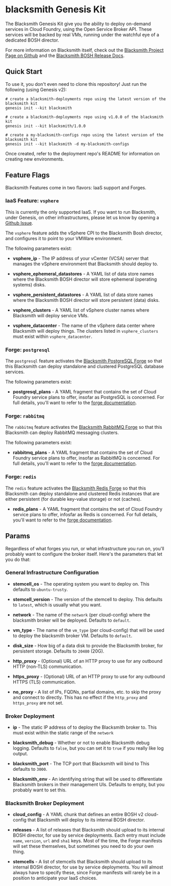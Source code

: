blacksmith Genesis Kit
=================

The Blacksmith Genesis Kit give you the ability to deploy
on-demand services in Cloud Foundry, using the Open Service Broker
API.  These services will be backed by real VMs, running under the
watchful eye of a dedicated BOSH director.

For more information on Blacksmith itself, check out the
[Blacksmith Project Page on Github][blacksmith] and the
[Blacksmith BOSH Release Docs][blacksmith-bosh].

Quick Start
-----------

To use it, you don't even need to clone this repository! Just run
the following (using Genesis v2):

```
# create a blacksmith-deployments repo using the latest version of the blacksmith kit
genesis init --kit blacksmith

# create a blacksmith-deployments repo using v1.0.0 of the blacksmith kit
genesis init --kit blacksmith/1.0.0

# create a my-blacksmith-configs repo using the latest version of the blacksmith kit
genesis init --kit blacksmith -d my-blacksmith-configs
```

Once created, refer to the deployment repo's README for information on creating
new environments.

Feature Flags
-------------

Blacksmith Features come in two flavors: IaaS support and Forges.

### IaaS Feature: `vsphere`

This is currently the only supported IaaS.  If you want to run
Blacksmith, under Genesis, on other infrastructures, please let us
know by opening a [Github Issue][1].

The `vsphere` feature adds the vSphere CPI to the Blacksmith Bosh
director, and configures it to point to your VMWare environment.

The following parameters exist:

- **vsphere_ip** - The IP address of your vCenter (VCSA) server
  that manages the vSphere environment that Blacksmith should
  deploy to.

- **vsphere_ephemeral_datastores** - A YAML list of data store
  names where the Blacksmith BOSH director will store ephemeral
  (operating systems) disks.

- **vsphere_persistent_datastores** - A YAML list of data store
  names where the Blacksmith BOSH director will store persistent
  (data) disks.

- **vsphere_clusters** - A YAML list of vSphere cluster names
  where Blacksmith will deploy service VMs.

- **vsphere_datacenter** - The name of the vSphere data center
  where Blacksmith will deploy things.  The clusters listed in
  `vsphere_clusters` must exist within `vsphere_datacenter`.

### Forge: `postgresql`

The `postgresql` feature activates the [Blacksmith PostgreSQL
Forge][postgresql-forge] so that this Blacksmith can deploy
standalone and clustered PostgreSQL database services.

The following parameters exist:

- **postgresql_plans** - A YAML fragment that contains the set of
  Cloud Foundry service plans to offer, insofar as PostgreSQL is
  concerned.  For full details, you'll want to refer to the
  [forge documentation][postgresql-forge].

### Forge: `rabbitmq`

The `rabbitmq` feature activates the [Blacksmith RabbitMQ
Forge][rabbitmq-forge] so that this Blacksmith can deploy
RabbitMQ messaging clusters.

The following parameters exist:

- **rabbitmq_plans** - A YAML fragment that contains the set of
  Cloud Foundry service plans to offer, insofar as RabbitMQ is
  concerned.  For full details, you'll want to refer to the
  [forge documentation][rabbitmq-forge].

### Forge: `redis`

The `redis` feature activates the [Blacksmith Redis
Forge][redis-forge] so that this Blacksmith can deploy
standalone and clustered Redis instances that are either
persistent (for durable key-value storage) or not (caches).

- **redis_plans** - A YAML fragment that contains the set of Cloud
  Foundry service plans to offer, infosfar as Redis is concerned.
  For full details, you'll want to refer to the
  [forge documentation][redis-forge].

Params
------

Regardless of what forges you run, or what infrastructure you run
on, you'll probably want to configure the broker itself.  Here's
the parameters that let you do that:

### General Infrastructure Configuration

- **stemcell_os** - The operating system you want to deploy on.
  This defaults to `ubuntu-trusty`.

- **stemcell_version** - The version of the stemcell to deploy.
  This defaults to `latest`, which is usually what you want.

- **network** - The name of the `network` (per cloud-config) where
  the blacksmith broker will be deployed.  Defaults to `default`.

- **vm_type** - The name of the `vm_type` (per cloud-config) that
  will be used to deploy the blacksmith broker VM.  Defaults to
  `default`.

- **disk_size** - How big of a data disk to provide the Blacksmith
  broker, for persistent storage.  Defaults to `20480` (20G).

- **http_proxy** - (Optional) URL of an HTTP proxy to use for any
  outbound HTTP (non-TLS) communication.

- **https_proxy** - (Optional) URL of an HTTP proxy to use for any
  outbound HTTPS (TLS) communication.

- **no_proxy** - A list of IPs, FQDNs, partial domains, etc. to
  skip the proxy and connect to directly.  This has no effect if
  the `http_proxy` and `https_proxy` are not set.

### Broker Deployment

- **ip** - The static IP address of to deploy the Blacksmith
  broker to.  This must exist within the static range of the
  `network` 

- **blacksmith_debug** - Whether or not to enable Blacksmith
  debug logging.  Defaults to `false`, but you can set it to
  `true` if you really like log output.

- **blacksmith_port** - The TCP port that Blacksmith will bind to
  This defaults to `3000`.

- **blacksmith_env** - An identifying string that will be used to
  differentiate Blacksmith brokers in their management UIs.
  Defaults to empty, but you probably want to set this.

### Blacksmith Broker Deployment

- **cloud_config** - A YAML chunk that defines an entire BOSH v2
  cloud-config that Blacksmith will deploy to its internal BOSH
  director.

- **releases** - A list of releases that Blacksmith should upload
  to its internal BOSH director, for use by service deployments.
  Each entry must include `name`, `version`, `url` and `sha1`
  keys.  Most of the time, the Forge manifests will set these
  themselves, but sometimes you need to do your own thing.

- **stemcells** - A list of stemcells that Blacksmith should
  upload to its internal BOSH director, for use by service
  deployments.  You will almost always have to specify these,
  since Forge manifests will rarely be in a position to anticipate
  your IaaS choices.



[1]: https://github.com/genesis-community/blacksmith-genesis-kit/issues

[blacksmith]: https://github.com/cloudfoundry-community/blacksmith
[blacksmith-bosh]: https://github.com/cloudfoundry-community/blacksmith-boshrelease

[postgresql-forge]: https://github.com/blacksmith-community/postgresql-forge-boshrelease
[rabbitmq-forge]:   https://github.com/blacksmith-community/rabbitmq-forge-boshrelease
[redis-forge]:      https://github.com/blacksmith-community/redis-forge-boshrelease
